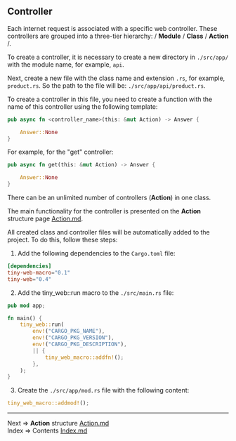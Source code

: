 ## Controller
Each internet request is associated with a specific web controller. These controllers are grouped into a three-tier hierarchy: / __Module__ / __Class__ / __Action__ /.

To create a controller, it is necessary to create a new directory in `./src/app/` with the module name, for example, `api`.

Next, create a new file with the class name and extension `.rs`, for example, `product.rs`. So the path to the file will be: `./src/app/api/product.rs`.

To create a controller in this file, you need to create a function with the name of this controller using the following template:

```rust
pub async fn <controller_name>(this: &mut Action) -> Answer {

    Answer::None
}
```
For example, for the "get" controller:
```rust
pub async fn get(this: &mut Action) -> Answer {

    Answer::None
}
```
There can be an unlimited number of controllers (__Action__) in one class.

The main functionality for the controller is presented on the __Action__ structure page  [Action.md](https://github.com/tryteex/tiny-web/blob/main/doc/Action.md).

All created class and controller files will be automatically added to the project. To do this, follow these steps:

1. Add the following dependencies to the `Cargo.toml` file:
```toml
[dependencies]
tiny-web-macro="0.1"
tiny-web="0.4"
```
2. Add the tiny_web::run macro to the `./src/main.rs` file:
```rust
pub mod app;

fn main() {
    tiny_web::run(
        env!("CARGO_PKG_NAME"),
        env!("CARGO_PKG_VERSION"),
        env!("CARGO_PKG_DESCRIPTION"),
        || {
            tiny_web_macro::addfn!();
        },
    );
} 
```
3. Create the `./src/app/mod.rs` file with the following content:

```rust
tiny_web_macro::addmod!();
```
___
Next => __Action__ structure [Action.md](https://github.com/tryteex/tiny-web/blob/main/doc/Action.md)  
Index => Contents [Index.md](https://github.com/tryteex/tiny-web/blob/main/doc/Index.md)  
